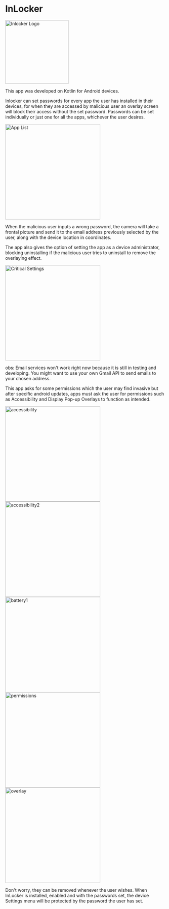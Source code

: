 # **InLocker**


<img src="https://github.com/user-attachments/assets/99000a8e-3663-4078-8c5e-ceff9ebff249" alt="Inlocker Logo" width="200px">


This app was developed on Kotlin for Android devices.

Inlocker can set passwords for every app the user has installed in their devices,
for when they are accessed by malicious user an overlay screen will block their access without the set password.
Passwords can be set individually or just one for all the apps, whichever the user desires.

<img src="https://github.com/user-attachments/assets/a18d1081-114f-4cee-bbbe-729764cd916e" alt="App List" width="300"/>

When the malicious user inputs a wrong password, the camera will take a frontal picture and send it
to the email address previously selected by the user, along with the device location in coordinates.

The app also gives the option of setting the app as a device administrator, blocking uninstalling
if the malicious user tries to uninstall to remove the overlaying effect.

<img src="https://github.com/user-attachments/assets/d8b3ebfd-e0f9-431f-b4f4-cc52b0c0c2e7" alt="Critical Settings" width="300"/>

obs: Email services won't work right now because it is still in testing and developing. You might want to use your own Gmail API to send emails to your chosen address.

This app asks for some permissions which the user may find invasive but after specific android updates, apps must ask the user for permissions
such as Accessibility and Display Pop-up Overlays to function as intended. 

<img src="https://github.com/user-attachments/assets/fc34eecf-9e9f-4b19-9aef-55ea8590e600" alt="accessibility" width="300"/>

<img src="https://github.com/user-attachments/assets/5d9e8362-061b-4b88-8b34-4272ccba56cf" alt="accessibility2" width="300"/>

<img src="https://github.com/user-attachments/assets/cf2d8d9a-6310-4fc7-beda-86df0c2e45d8" alt="battery1" width="300"/>

<img src="https://github.com/user-attachments/assets/d50c8759-8d30-464f-899a-911e97c173ba" alt="permissions" width="300"/>

<img src="https://github.com/user-attachments/assets/1d87a073-e291-463a-b537-36e6031be812" alt="overlay" width="300"/>






Don't worry, they can be removed whenever the user wishes. When InLocker is installed, enabled and with the passwords set, the device Settings menu will be protected by the password the user has set.
